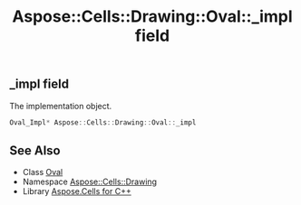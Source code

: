 ﻿---
title: Aspose::Cells::Drawing::Oval::_impl field
linktitle: _impl
second_title: Aspose.Cells for C++ API Reference
description: 'Aspose::Cells::Drawing::Oval::_impl field. The implementation object in C++.'
type: docs
weight: 600
url: /cpp/aspose.cells.drawing/oval/_impl/
---
## _impl field


The implementation object.

```cpp
Oval_Impl* Aspose::Cells::Drawing::Oval::_impl
```

## See Also

* Class [Oval](../)
* Namespace [Aspose::Cells::Drawing](../../)
* Library [Aspose.Cells for C++](../../../)
